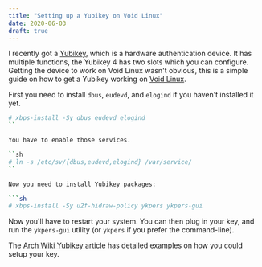 ```yaml
---
title: "Setting up a Yubikey on Void Linux"
date: 2020-06-03
draft: true
---
```


I recently got a [Yubikey], which is a hardware authentication device. It has
multiple functions, the Yubikey 4 has two slots which you can configure.
Getting the device to work on Void Linux wasn't obvious, this is a simple guide
on how to get a Yubikey working on [Void Linux].

First you need to install `dbus`, `eudevd`, and `elogind` if you haven't
installed it yet.

```sh
# xbps-install -Sy dbus eudevd elogind
``

You have to enable those services.

``sh
# ln -s /etc/sv/{dbus,eudevd,elogind} /var/service/
``

Now you need to install Yubikey packages:

```sh
# xbps-install -Sy u2f-hidraw-policy ykpers ykpers-gui
```

Now you'll have to restart your system. You can then plug in your key, and run
the `ykpers-gui` utility (or `ykpers` if you prefer the command-line).

The [Arch Wiki Yubikey article](https://wiki.archlinux.org/index.php/Yubikey)
has detailed examples on how you could setup your key.

[Yubikey]: https://en.wikipedia.org/wiki/YubiKey
[Void Linux]: https://voidlinux.org/
